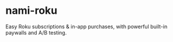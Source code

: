 # nami-roku
Easy Roku subscriptions &amp; in-app purchases, with powerful built-in paywalls and A/B testing.
